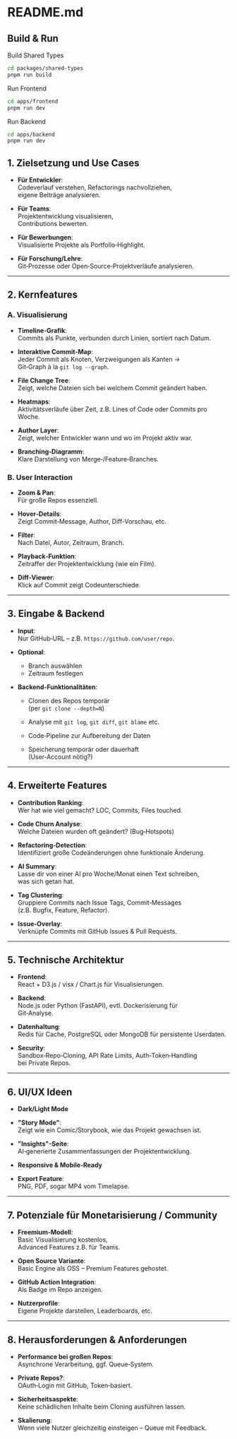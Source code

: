 # README.md

## Build & Run

Build Shared Types
```bash
cd packages/shared-types
pnpm run build
```

Run Frontend
```bash
cd apps/frontend
pnpm run dev
```

Run Backend
```bash
cd apps/backend
pnpm run dev
```

## **1. Zielsetzung und Use Cases**

- **Für Entwickler**:  
  Codeverlauf verstehen, Refactorings nachvollziehen,  
  eigene Beiträge analysieren.

- **Für Teams**:  
  Projektentwicklung visualisieren,  
  Contributions bewerten.

- **Für Bewerbungen**:  
  Visualisierte Projekte als Portfolio‑Highlight.

- **Für Forschung/Lehre**:  
  Git‑Prozesse oder Open‑Source‑Projektverläufe analysieren.

---

## **2. Kernfeatures**

### **A. Visualisierung**

- **Timeline‑Grafik**:  
  Commits als Punkte, verbunden durch Linien, sortiert nach Datum.

- **Interaktive Commit‑Map**:  
  Jeder Commit als Knoten, Verzweigungen als Kanten →  
  Git‑Graph à la `git log --graph`.

- **File Change Tree**:  
  Zeigt, welche Dateien sich bei welchem Commit geändert haben.

- **Heatmaps**:  
  Aktivitätsverläufe über Zeit, z.B. Lines of Code oder Commits pro Woche.

- **Author Layer**:  
  Zeigt, welcher Entwickler wann und wo im Projekt aktiv war.

- **Branching‑Diagramm**:  
  Klare Darstellung von Merge‑/Feature‑Branches.

### **B. User Interaction**

- **Zoom & Pan**:  
  Für große Repos essenziell.

- **Hover‑Details**:  
  Zeigt Commit‑Message, Author, Diff‑Vorschau, etc.

- **Filter**:  
  Nach Datei, Autor, Zeitraum, Branch.

- **Playback‑Funktion**:  
  Zeitraffer der Projektentwicklung (wie ein Film).

- **Diff‑Viewer**:  
  Klick auf Commit zeigt Codeunterschiede.

---

## **3. Eingabe & Backend**

- **Input**:  
  Nur GitHub‑URL – z.B. `https://github.com/user/repo`.

- **Optional**:

  - Branch auswählen  
  - Zeitraum festlegen

- **Backend‑Funktionalitäten**:

  - Clonen des Repos temporär  
    (per `git clone --depth=N`)

  - Analyse mit `git log`, `git diff`, `git blame` etc.

  - Code‑Pipeline zur Aufbereitung der Daten

  - Speicherung temporär oder dauerhaft  
    (User‑Account nötig?)

---

## **4. Erweiterte Features**

- **Contribution Ranking**:  
  Wer hat wie viel gemacht? LOC, Commits, Files touched.

- **Code Churn Analyse**:  
  Welche Dateien wurden oft geändert? (Bug‑Hotspots)

- **Refactoring‑Detection**:  
  Identifiziert große Codeänderungen ohne funktionale Änderung.

- **AI Summary**:  
  Lasse dir von einer AI pro Woche/Monat einen Text schreiben,  
  was sich getan hat.

- **Tag Clustering**:  
  Gruppiere Commits nach Issue Tags, Commit‑Messages  
  (z.B. Bugfix, Feature, Refactor).

- **Issue‑Overlay**:  
  Verknüpfe Commits mit GitHub Issues & Pull Requests.

---

## **5. Technische Architektur**

- **Frontend**:  
  React + D3.js / visx / Chart.js für Visualisierungen.

- **Backend**:  
  Node.js oder Python (FastAPI), evtl. Dockerisierung für  
  Git‑Analyse.

- **Datenhaltung**:  
  Redis für Cache, PostgreSQL oder MongoDB für persistente Userdaten.

- **Security**:  
  Sandbox‑Repo‑Cloning, API Rate Limits, Auth‑Token‑Handling  
  bei Private Repos.

---

## **6. UI/UX Ideen**

- **Dark/Light Mode**

- **"Story Mode"**:  
  Zeigt wie ein Comic/Storybook, wie das Projekt gewachsen ist.

- **"Insights"-Seite**:  
  AI‑generierte Zusammenfassungen der Projektentwicklung.

- **Responsive & Mobile‑Ready**

- **Export Feature**:  
  PNG, PDF, sogar MP4 vom Timelapse.

---

## **7. Potenziale für Monetarisierung / Community**

- **Freemium‑Modell**:  
  Basic Visualisierung kostenlos,  
  Advanced Features z.B. für Teams.

- **Open Source Variante**:  
  Basic Engine als OSS – Premium Features gehostet.

- **GitHub Action Integration**:  
  Als Badge im Repo anzeigen.

- **Nutzerprofile**:  
  Eigene Projekte darstellen, Leaderboards, etc.

---

## **8. Herausforderungen & Anforderungen**

- **Performance bei großen Repos**:  
  Asynchrone Verarbeitung, ggf. Queue‑System.

- **Private Repos?**:  
  OAuth‑Login mit GitHub, Token‑basiert.

- **Sicherheitsaspekte**:  
  Keine schädlichen Inhalte beim Cloning ausführen lassen.

- **Skalierung**:  
  Wenn viele Nutzer gleichzeitig einsteigen – Queue mit Feedback.
